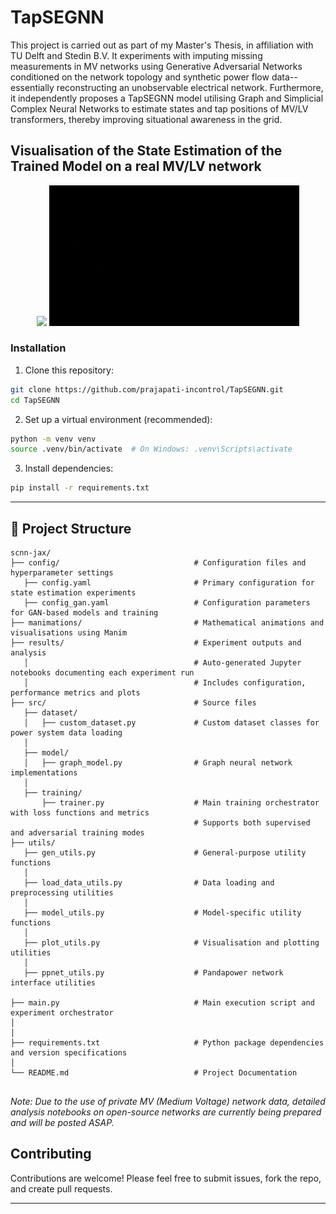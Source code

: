 # TapSEGNN
This project is carried out as part of my Master's Thesis, in affiliation with TU Delft and Stedin B.V. It experiments with imputing missing measurements in MV networks using Generative Adversarial Networks conditioned on the network topology and synthetic power flow data--essentially reconstructing an unobservable electrical network. Furthermore, it independently proposes a TapSEGNN model utilising Graph and Simplicial Complex Neural Networks to estimate states and tap positions of MV/LV transformers, thereby improving situational awareness in the grid. 



## Visualisation of the State Estimation of the Trained Model on a real MV/LV network


<p align="center">
  <img src="manimations/tapsegnn_v_pu_new.gif" width="400" />
  <img src="manimations/tapsegnn_v_deg_newq.gif" width="400" />
</p>



### Installation

1. Clone this repository:

```bash
git clone https://github.com/prajapati-incontrol/TapSEGNN.git
cd TapSEGNN
```


2. Set up a virtual environment (recommended):


```bash
python -m venv venv
source .venv/bin/activate  # On Windows: .venv\Scripts\activate
```

3. Install dependencies:

```bash
pip install -r requirements.txt
```
---

## 📁 Project Structure

```
scnn-jax/
├── config/                              # Configuration files and hyperparameter settings
   ├── config.yaml                       # Primary configuration for state estimation experiments
   ├── config_gan.yaml                   # Configuration parameters for GAN-based models and training
├── manimations/                         # Mathematical animations and visualisations using Manim
├── results/                             # Experiment outputs and analysis
   │                                     # Auto-generated Jupyter notebooks documenting each experiment run
   │                                     # Includes configuration, performance metrics and plots
├── src/                                 # Source files
   ├── dataset/                          
   │   ├── custom_dataset.py             # Custom dataset classes for power system data loading
   │                                     
   ├── model/                            
   │   ├── graph_model.py                # Graph neural network implementations 
   │                                     
   ├── training/                         
       ├── trainer.py                    # Main training orchestrator with loss functions and metrics
                                         # Supports both supervised and adversarial training modes
├── utils/                               
   ├── gen_utils.py                      # General-purpose utility functions
   │                                     
   ├── load_data_utils.py                # Data loading and preprocessing utilities
   │                                     
   ├── model_utils.py                    # Model-specific utility functions
   │                                     
   ├── plot_utils.py                     # Visualisation and plotting utilities
   │                                     
   ├── ppnet_utils.py                    # Pandapower network interface utilities
                                         
├── main.py                              # Main execution script and experiment orchestrator
│                                        
│                                        
├── requirements.txt                     # Python package dependencies and version specifications
│                                        
└── README.md                            # Project Documentation
                                         
```

_Note: Due to the use of private MV (Medium Voltage) network data, detailed analysis notebooks on open-source networks are currently being prepared and will be posted ASAP._

## Contributing

Contributions are welcome! Please feel free to submit issues, fork the repo, and create pull requests.

---






